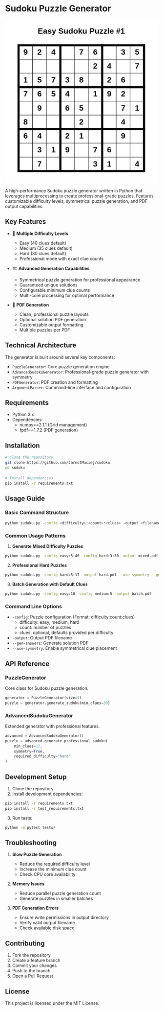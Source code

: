 # Sudoku Puzzle Generator

![Sample Puzzle](./samples/sample_puzzle.png)

A high-performance Sudoku puzzle generator written in Python that leverages multiprocessing to create professional-grade puzzles. Features customizable difficulty levels, symmetrical puzzle generation, and PDF output capabilities.

## Key Features

- 🎯 **Multiple Difficulty Levels**
  - Easy (40 clues default)
  - Medium (35 clues default)
  - Hard (30 clues default)
  - Professional mode with exact clue counts

- 🏗️ **Advanced Generation Capabilities**
  - Symmetrical puzzle generation for professional appearance
  - Guaranteed unique solutions
  - Configurable minimum clue counts
  - Multi-core processing for optimal performance

- 📄 **PDF Generation**
  - Clean, professional puzzle layouts
  - Optional solution PDF generation
  - Customizable output formatting
  - Multiple puzzles per PDF

## Technical Architecture

The generator is built around several key components:

- `PuzzleGenerator`: Core puzzle generation engine
- `AdvancedSudokuGenerator`: Professional-grade puzzle generator with symmetry
- `PDFGenerator`: PDF creation and formatting
- `ArgumentParser`: Command-line interface and configuration

## Requirements

- Python 3.x
- Dependencies:
  - numpy==2.1.1 (Grid management)
  - fpdf==1.7.2 (PDF generation)

## Installation

```bash
# Clone the repository
git clone https://github.com/JarnotMaciej/sudoku
cd sudoku

# Install dependencies
pip install -r requirements.txt
```

## Usage Guide

### Basic Command Structure

```bash
python sudoku.py -config <difficulty>:<count>:<clues> -output <filename.pdf> [options]
```

### Common Usage Patterns

1. **Generate Mixed Difficulty Puzzles**
```bash
python sudoku.py -config easy:5:40 -config hard:3:30 -output mixed.pdf
```

2. **Professional Hard Puzzles**
```bash
python sudoku.py -config hard:5:17 -output hard.pdf --use-symmetry --gen-answers
```

3. **Batch Generation with Default Clues**
```bash
python sudoku.py -config easy:10 -config medium:5 -output batch.pdf
```

### Command Line Options

- `-config`: Puzzle configuration (Format: difficulty:count:clues)
  - difficulty: easy, medium, hard
  - count: number of puzzles
  - clues: optional, defaults provided per difficulty
- `-output`: Output PDF filename
- `--gen-answers`: Generate solution PDF
- `--use-symmetry`: Enable symmetrical clue placement

## API Reference

### PuzzleGenerator
Core class for Sudoku puzzle generation.
```python
generator = PuzzleGenerator(size=9)
puzzle = generator.generate_sudoku(min_clues=30)
```

### AdvancedSudokuGenerator
Extended generator with professional features.
```python
advanced = AdvancedSudokuGenerator()
puzzle = advanced.generate_professional_sudoku(
    min_clues=17,
    symmetry=True,
    required_difficulty="hard"
)
```

## Development Setup

1. Clone the repository
2. Install development dependencies:
```bash
pip install -r requirements.txt
pip install -r test_requirements.txt
```
3. Run tests:
```bash
python -m pytest tests/
```

## Troubleshooting

1. **Slow Puzzle Generation**
   - Reduce the required difficulty level
   - Increase the minimum clue count
   - Check CPU core availability

2. **Memory Issues**
   - Reduce parallel puzzle generation count
   - Generate puzzles in smaller batches

3. **PDF Generation Errors**
   - Ensure write permissions in output directory
   - Verify valid output filename
   - Check available disk space

## Contributing

1. Fork the repository
2. Create a feature branch
3. Commit your changes
4. Push to the branch
5. Open a Pull Request

## License

This project is licensed under the MIT License.
